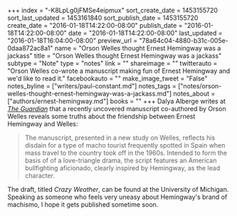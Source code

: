 +++
index = "-K8LpLg0jFMSe4eipmux"
sort_create_date = 1453155720
sort_last_updated = 1453161840
sort_publish_date = 1453155720
create_date = "2016-01-18T14:22:00-08:00"
publish_date = "2016-01-18T14:22:00-08:00"
date = "2016-01-18T14:22:00-08:00"
last_updated = "2016-01-18T16:04:00-08:00"
preview_url = "78a64c04-4880-b31c-005e-0daa872ac8a1"
name = "Orson Welles thought Ernest Hemingway was a jackass"
title = "Orson Welles thought Ernest Hemingway was a jackass"
subtype = "Note"
type = "notes"
link = ""
shareimage = ""
twitterauto = "Orson Welles co-wrote a manuscript making fun of Ernest Hemingway and we'd like to read it."
facebookauto = ""
make_image_tweet = "False"
notes_byline = ["writers/paul-constant.md"]
notes_tags = ["notes/orson-welles-thought-ernest-hemingway-was-a-jackass.md"]
notes_about = ["authors/ernest-hemingway.md"]
books = ""
+++
Dalya Alberge writes at [*The Guardian*](http://www.theguardian.com/film/2016/jan/16/what-orson-welles-really-thought-about-ernest-hemingway) that a recently uncovered manuscript co-authored by Orson Welles reveals some truths about the friendship between Ernest Hemingway and Welles:

<blockquote>The manuscript, presented in a new study on Welles, reflects his disdain for a type of macho tourist frequently spotted in Spain when mass travel to the country took off in the 1960s. Intended to form the basis of of a love-triangle drama, the script features an American bullfighting aficionado, clearly inspired by Hemingway, as the lead character.</blockquote>

The draft, titled *Crazy Weather*, can be found at the University of Michigan. Speaking as someone who feels very uneasy about Hemingway's brand of machismo, I hope it gets published sometime soon.